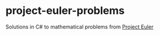 # project-euler-problems
Solutions in C# to mathematical problems from [Project Euler ](https://projecteuler.net/problems)
